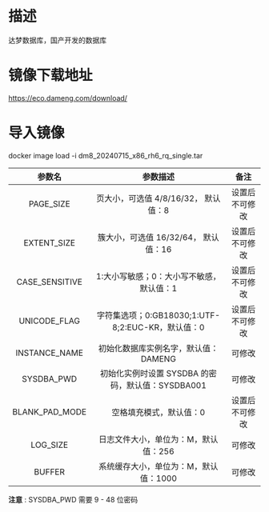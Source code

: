 # 描述

达梦数据库，国产开发的数据库

# 镜像下载地址

https://eco.dameng.com/download/

# 导入镜像

docker image load -i dm8_20240715_x86_rh6_rq_single.tar 


|      参数名	       |                  参数描述	                  |   备注    |
|:---------------:|:---------------------------------------:|:-------:|
|   PAGE_SIZE	    | 页大小，可选值 4/8/16/32，               默认值：8	 | 设置后不可修改 |
|   EXTENT_SIZE   |       	簇大小，可选值 16/32/64， 默认值：16	        | 设置后不可修改 |
| CASE_SENSITIVE	 |         1:大小写敏感；0：大小写不敏感，默认值：1	         | 设置后不可修改 |
|  UNICODE_FLAG	  | 字符集选项；0:GB18030;1:UTF-8;2:EUC-KR，默认值：0	 | 设置后不可修改 |
| INSTANCE_NAME	  |         初始化数据库实例名字，默认值：DAMENG	          |   可修改   |
|   SYSDBA_PWD	   |   初始化实例时设置 SYSDBA 的密码，默认值：SYSDBA001	    |   可修改   |
| BLANK_PAD_MODE	 |              空格填充模式，默认值：0	              | 设置后不可修改 |
|    LOG_SIZE	    |          日志文件大小，单位为：M，默认值：256	          |   可修改   |
|     BUFFER	     |         系统缓存大小，单位为：M，默认值：1000	          |   可修改   |



**注意** : SYSDBA_PWD 需要 9 - 48 位密码